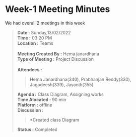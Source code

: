 # Week-1 Meeting Minutes

We had overall 2 meetings in this week<br>
> **Date :** Sunday,13/02/2022<br>
> **Time :** 03:20 PM<br>
> **Location :** Teams<br>
> <br>
> **Meeting Created By :** Hema janardhana<br>
> **Type of Meeting :** Project Discussion<br>
> <br>
> **Attendees :** 
>> Hema Janardhana(340), Prabhanjan Reddy(330), Jagadeesh(339), Jayanth(355) <br>
>
> **Agenda :** Class Diagram, Assigning works <br>
> **Time Alocated :** 90 min<br>
> **Platform :** offline<br>
> **Discussion :**<br>
>> *Created class Diagram <br>
>
> **Status :** Completed<br>
